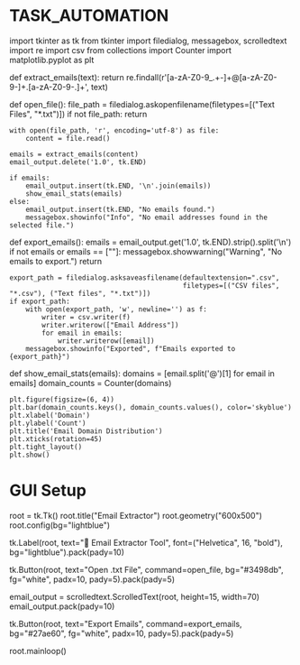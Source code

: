 # TASK_AUTOMATION
import tkinter as tk
from tkinter import filedialog, messagebox, scrolledtext
import re
import csv
from collections import Counter
import matplotlib.pyplot as plt

def extract_emails(text):
    return re.findall(r'[a-zA-Z0-9_.+-]+@[a-zA-Z0-9-]+\.[a-zA-Z0-9-.]+', text)

def open_file():
    file_path = filedialog.askopenfilename(filetypes=[("Text Files", "*.txt")])
    if not file_path:
        return
    
    with open(file_path, 'r', encoding='utf-8') as file:
        content = file.read()
    
    emails = extract_emails(content)
    email_output.delete('1.0', tk.END)

    if emails:
        email_output.insert(tk.END, '\n'.join(emails))
        show_email_stats(emails)
    else:
        email_output.insert(tk.END, "No emails found.")
        messagebox.showinfo("Info", "No email addresses found in the selected file.")

def export_emails():
    emails = email_output.get('1.0', tk.END).strip().split('\n')
    if not emails or emails == [""]:
        messagebox.showwarning("Warning", "No emails to export.")
        return

    export_path = filedialog.asksaveasfilename(defaultextension=".csv",
                                               filetypes=[("CSV files", "*.csv"), ("Text files", "*.txt")])
    if export_path:
        with open(export_path, 'w', newline='') as f:
            writer = csv.writer(f)
            writer.writerow(["Email Address"])
            for email in emails:
                writer.writerow([email])
        messagebox.showinfo("Exported", f"Emails exported to {export_path}")

def show_email_stats(emails):
    domains = [email.split('@')[1] for email in emails]
    domain_counts = Counter(domains)

    plt.figure(figsize=(6, 4))
    plt.bar(domain_counts.keys(), domain_counts.values(), color='skyblue')
    plt.xlabel('Domain')
    plt.ylabel('Count')
    plt.title('Email Domain Distribution')
    plt.xticks(rotation=45)
    plt.tight_layout()
    plt.show()

# GUI Setup
root = tk.Tk()
root.title("Email Extractor")
root.geometry("600x500")
root.config(bg="lightblue")

tk.Label(root, text="📧 Email Extractor Tool", font=("Helvetica", 16, "bold"), bg="lightblue").pack(pady=10)

tk.Button(root, text="Open .txt File", command=open_file, bg="#3498db", fg="white", padx=10, pady=5).pack(pady=5)

email_output = scrolledtext.ScrolledText(root, height=15, width=70)
email_output.pack(pady=10)

tk.Button(root, text="Export Emails", command=export_emails, bg="#27ae60", fg="white", padx=10, pady=5).pack(pady=5)

root.mainloop()
